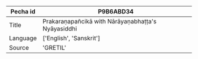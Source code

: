 |Pecha id | P9B6ABD34
| --- | --- 
|Title | Prakaraṇapañcikā with Nārāyaṇabhaṭṭa's Nyāyasiddhi 
|Language | ['English', 'Sanskrit']
|Source | 'GRETIL'